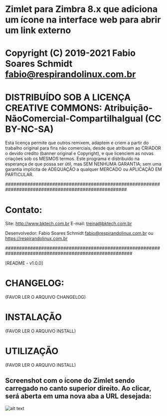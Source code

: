 # Zimlet para Zimbra 8.x que adiciona um ícone na interface web para abrir um link externo

# Copyright (C) 2019-2021  Fabio Soares Schmidt <fabio@respirandolinux.com.br> 

# DISTRIBUÍDO SOB A LICENÇA CREATIVE COMMONS: Atribuição-NãoComercial-CompartilhaIgual (CC BY-NC-SA)

Esta licença permite que outros remixem, adaptem e criem a partir do trabalho original para fins não comerciais, desde que atribuam
ao CRIADOR o devido crédito (banner original e Copyright), e que licenciem as novas criações sob os MESMOS termos. Este programa é 
distribuído na esperança de que possa ser útil, mas SEM NENHUMA GARANTIA; sem uma garantia implícita de ADEQUAÇÃO a qualquer MERCADO ou 
APLICAÇÃO EM PARTICULAR.
 
####################################################################################################
 
# Contato:
 
 Site: <http://www.bktech.com.br>
 E-mail: <treina@bktech.com.br>
 
 Desenvolvedor: Fabio Soares Schmidt <fabio@respirandolinux.com.br> ou <https://respirandolinux.com.br>

######################################################################################################
										
[README - v1.0.0]

												
# CHANGELOG: 

 (FAVOR LER O ARQUIVO CHANGELOG)

# INSTALAÇÃO
 
 (FAVOR LER O ARQUIVO INSTALL)
 
# UTILIZAÇÃO
 
 (FAVOR LER O ARQUIVO INSTALL)

## Screenshot com o ícone do Zimlet sendo carregado no **canto superior direito**. Ao clicar, será aberta em uma nova aba a URL desejada:

![alt text](https://github.com/BktechBrazil/zimbra-util/raw/master/zimlet_example2.jpg)
